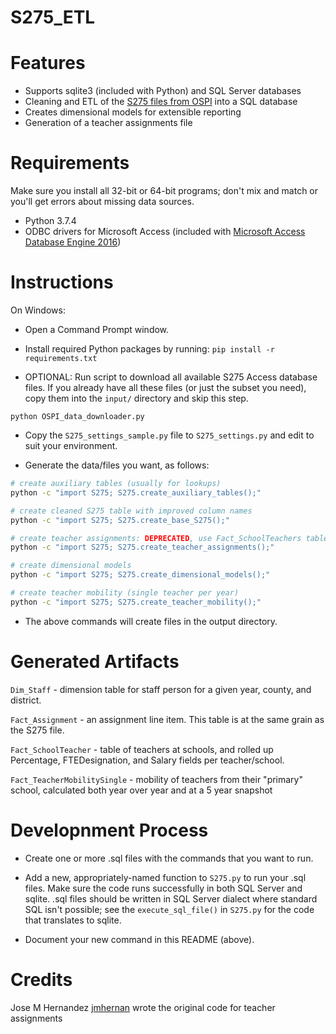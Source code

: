 
S275_ETL
========

# Features

- Supports sqlite3 (included with Python) and SQL Server databases
- Cleaning and ETL of the [S275 files from OSPI](http://www.k12.wa.us/safs/db.asp) into a SQL database
- Creates dimensional models for extensible reporting
- Generation of a teacher assignments file

# Requirements

Make sure you install all 32-bit or 64-bit programs; don't mix and match or you'll get errors about missing data sources.

- Python 3.7.4
- ODBC drivers for Microsoft Access (included with [Microsoft Access Database Engine 2016](https://www.microsoft.com/en-us/download/details.aspx?id=54920))

# Instructions

On Windows:

- Open a Command Prompt window.

- Install required Python packages by running: `pip install -r requirements.txt`

- OPTIONAL: Run script to download all available S275 Access database
  files. If you already have all these files (or just the subset you
  need), copy them into the `input/` directory and skip this
  step.

```
python OSPI_data_downloader.py
```

- Copy the `S275_settings_sample.py` file to `S275_settings.py` and edit to suit your environment.

- Generate the data/files you want, as follows:

```sh
# create auxiliary tables (usually for lookups)
python -c "import S275; S275.create_auxiliary_tables();"

# create cleaned S275 table with improved column names
python -c "import S275; S275.create_base_S275();"

# create teacher assignments: DEPRECATED, use Fact_SchoolTeachers table instead
python -c "import S275; S275.create_teacher_assignments();"

# create dimensional models
python -c "import S275; S275.create_dimensional_models();"

# create teacher mobility (single teacher per year)
python -c "import S275; S275.create_teacher_mobility();"

```

- The above commands will create files in the output directory.

# Generated Artifacts

`Dim_Staff` - dimension table for staff person for a given year, county, and district.

`Fact_Assignment` - an assignment line item. This table is at the same grain as the S275 file.

`Fact_SchoolTeacher` - table of teachers at schools, and rolled up Percentage, FTEDesignation,
and Salary fields per teacher/school.

`Fact_TeacherMobilitySingle` - mobility of teachers from their "primary" school,
calculated both year over year and at a 5 year snapshot

# Developnment Process

- Create one or more .sql files with the commands that you want to run.

- Add a new, appropriately-named function to `S275.py` to run your .sql files.
Make sure the code runs successfully in both SQL Server and sqlite. .sql files
should be written in SQL Server dialect where standard SQL isn't possible;
see the `execute_sql_file()` in `S275.py` for the code that translates to sqlite.

- Document your new command in this README (above).

# Credits

Jose M Hernandez [jmhernan](https://github.com/jmhernan) wrote the
original code for teacher assignments
